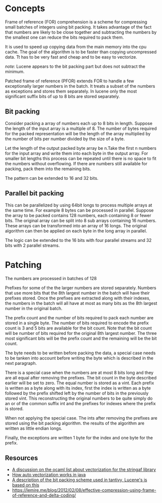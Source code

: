 # Concepts

Frame of reference (FOR) comprehension is a scheme for compressing small batches of integers using bit packing. It takes advantage of the fact that numbers are likely to be close together and subtracting the numbers by the smallest one can reduce the bits required to pack them. 

It is used to speed up copying data from the main memory into the cpu cache. The goal of the algorithm is to be faster than copying uncompressed data. Tt has to be very fast and cheap and to be easy to vectorize.

*note:* Lucene appears to the bit packing part but does not subtract the minimum.

Patched frame of reference (PFOR) extends FOR to handle a few exceptionally larger numbers in the batch. It treats a subset of the numbers as exceptions and stores them separately. In lucene only the most significant suffix bits of up to 8 bits are stored separately.

## Bit packing

Consider packing a array of numbers each up to 8 bits in length. Suppose the length of the input array is a multiple of 8. The number of bytes required for the packed representation will be the length of the array multiplied by the number of bits per number divided by the size of a byte.

Let the length of the output packed byte array be n.Take the first n numbers for the input array and write them into each byte in the output array. For smaller bit lengths this process can be repeated until there is no space to fit the numbers without overflowing. If there are numbers still available for packing, pack them into the remaining bits.

The pattern can be extended to 16 and 32 bits. 

## Parallel bit packing

This can be parallelized by using 64bit longs to process multiple arrays at the same time. For example 8 bytes can be processed in parallel. Suppose the array to be packed contains 128 numbers, each containing 8 or fewer bits. The original array can be split into 8 sub arrays containing 16 numbers. These arrays can be transformed into an array of 16 longs. The original algorithm can then be applied on each byte in the long array in parallel.

The logic can be extended to the 16 bits with four parallel streams and 32 bits with 2 parallel streams. 

# Patching

The numbers are processed in batches of 128

Prefixes for some of the the larger numbers are stored separately. Numbers that use more bits that the 8th largest number in the batch will have their prefixes stored. Once the prefixes are extracted along with their indexes, the numbers in the batch will all have at most as many bits as the 8th largest number in the original batch.

The prefix count and the number of bits required to pack each number are stored in a single byte. The number of bits required to encode the prefix count is 3 and 5 bits are available for the bit count. Note that the bit count will be number of bits required for the original 8th largest number. The three most significant bits will be the prefix count and the remaining will be the bit count. 

The byte needs to be written before packing the data, a special case needs to be tanken into account before writing the byte which is described in the next paragraph.

There is a special case when the numbers are at most 8 bits long and they are all equal after removing the prefixes. The bit count in the byte described earlier will be set to zero. The equal number is stored as a vint. Each prefix is written as a byte along with its index, first the index is written as a byte followed by the prefix shifted left by the number of bits in the previously stored vint. This reconstructing the original numbers to be quite simply do an or of the common suffix int and the prefixes for indexes where the prefix is stored.

When not applying the special case. The ints after removing the prefixes are stored using the bit packing algorithm. the results of the algorithm are written as little endian longs.

Finally, the exceptions are written 1 byte for the index and one byte for the prefix.

## Resources
* [A discussion on the ocaml list about vectorization for the stringaf library](https://discuss.ocaml.org/t/some-simd-in-your-ocaml/6367)
* [How auto vectorization works in java](http://daniel-strecker.com/blog/2020-01-14_auto_vectorization_in_java/)
* [A description of the bit packing scheme used in tantivy, Lucene's is based on this](https://fulmicoton.com/posts/bitpacking/)
* https://lemire.me/blog/2012/02/08/effective-compression-using-frame-of-reference-and-delta-coding/
